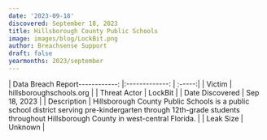 ```yaml
---
date: '2023-09-18'
discovered: September 18, 2023
title: Hillsborough County Public Schools
image: images/blog/LockBit.png
author: Breachsense Support
draft: false
yearmonths: 2023/september
---
```


| Data Breach Report------------:     |:-------------:    | :-----:|
| Victim      | hillsboroughschools.org      | 
| Threat Actor      | LockBit      | 
| Date Discovered      | Sep 18, 2023      | 
| Description      | Hillsborough County Public Schools is a public school district serving pre-kindergarten through 12th-grade students throughout Hillsborough County in west-central Florida.      | 
| Leak Size      | Unknown      | 

